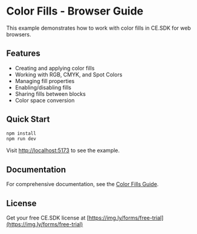 # Color Fills - Browser Guide

This example demonstrates how to work with color fills in CE.SDK for web browsers.

## Features

- Creating and applying color fills
- Working with RGB, CMYK, and Spot Colors
- Managing fill properties
- Enabling/disabling fills
- Sharing fills between blocks
- Color space conversion

## Quick Start

```bash
npm install
npm run dev
```

Visit [http://localhost:5173](http://localhost:5173) to see the example.

## Documentation

For comprehensive documentation, see the [Color Fills Guide](https://img.ly/docs/cesdk/guides/fills/color/browser).

## License

Get your free CE.SDK license at [https://img.ly/forms/free-trial](https://img.ly/forms/free-trial)
